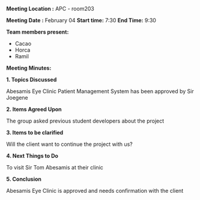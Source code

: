 **Meeting Location :** APC - room203

**Meeting  Date :**   February 04 **Start time:** 7:30 **End Time:** 9:30

**Team members present:**
  * Cacao
  * Horca
  * Ramil

**Meeting Minutes:**

**1. Topics Discussed**

Abesamis Eye Clinic Patient Management System has been approved by Sir Joegene

**2. Items Agreed Upon**

The group asked previous student developers about the project

**3. Items to be clarified**

Will the client want to continue the project with us?

**4. Next Things to Do**

To visit Sir Tom Abesamis at their clinic

**5. Conclusion**

Abesamis Eye Clinic is approved and needs confirmation with the client